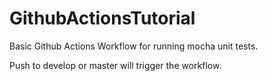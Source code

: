 # GithubActionsTutorial

Basic Github Actions Workflow for running mocha unit tests.

Push to develop or master will trigger the workflow.
